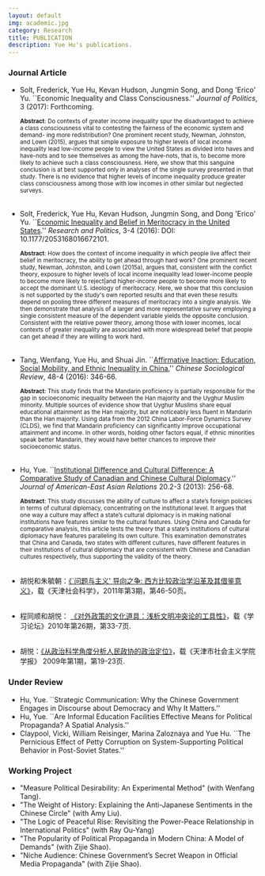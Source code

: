 ```yaml
---
layout: default
img: academic.jpg
category: Research
title: PUBLICATION
description: Yue Hu's publications.
---
```


### Journal Article
* Solt, Frederick, Yue Hu, Kevan Hudson, Jungmin Song, and Dong 'Erico' Yu. ``Economic Inequality and Class Consciousness.'' *Journal of Politics*, 3 (2017): Forthcoming.
    
    <sub>**Abstract**: Do contexts of greater income inequality spur the disadvantaged to achieve a class consciousness vital to contesting the fairness of the economic system and demand- ing more redistribution? One prominent recent study, Newman, Johnston, and Lown (2015), argues that simple exposure to higher levels of local income inequality lead low-income people to view the United States as divided into haves and have-nots and to see themselves as among the have-nots, that is, to become more likely to achieve such a class consciousness. Here, we show that this sanguine conclusion is at best supported only in analyses of the single survey presented in that study. There is no evidence that higher levels of income inequality produce greater class consciousness among those with low incomes in other similar but neglected surveys.</sub><br><br>

* Solt, Frederick, Yue Hu, Kevan Hudson, Jungmin Song, and Dong 'Erico' Yu. ``[Economic Inequality and Belief in Meritocracy in the United States](http://rap.sagepub.com/content/3/4/2053168016672101).'' *Research and Politics*, 3-4 (2016): DOI: 10.1177/2053168016672101.
    
    <sub>**Abstract**: How does the context of income inequality in which people live affect their belief in meritocracy, the ability to get ahead through hard work? One prominent recent study, Newman, Johnston, and Lown (2015a), argues that, consistent with the confict theory, exposure to higher levels of local income inequality lead lower-income people to become more likely to reject|and higher-income people to become more likely to accept the dominant U.S. ideology of meritocracy. Here, we show that this conclusion is not supported by the study's own reported results and that even these results depend on pooling three different measures of meritocracy into a single analysis. We then demonstrate that analysis of a larger and more representative survey employing a single consistent measure of the dependent variable yields the opposite conclusion. Consistent with the relative power theory, among those with lower incomes, local contexts of greater inequality are associated with more widespread belief that people can get ahead if they are willing to work hard.</sub><br><br>

* Tang, Wenfang, Yue Hu, and Shuai Jin. ``[Affirmative Inaction: Education, Social Mobility, and Ethnic Inequality in China.](http://www.tandfonline.com/doi/abs/10.1080/21620555.2016.1202753)'' *Chinese Sociological Review*, 48-4 (2016): 346-66.

    <sub>**Abstract**: This study finds that the Mandarin proficiency is partially responsible for the gap in socioeconomic inequality between the Han majority and the Uyghur Muslim minority. Multiple sources of evidence show that Uyghur Muslims share equal educational attainment as the Han majority, but are noticeably less fluent in Mandarin than the Han majority. Using data from the 2012 China Labor-Force Dynamics Survey (CLDS), we find that Mandarin proficiency can significantly improve occupational attainment and income. In other words, holding other factors equal, if ethnic minorities speak better Mandarin, they would have better chances to improve their socioeconomic status.</sub><br><br>

* Hu, Yue. ``[Institutional Difference and Cultural Difference: A Comparative Study of Canadian and Chinese Cultural Diplomacy](http://booksandjournals.brillonline.com/content/journals/10.1163/18765610-02003011).'' *Journal of American-East Asian Relations* 20.2-3 (2013): 256-68.   

    <sub>**Abstract**: This study discusses the ability of culture to affect a state’s foreign policies in terms of cultural diplomacy, concentrating on the institutional level. It argues that one way a culture may affect a state’s cultural diplomacy is in making national institutions have features similar to the cultural features. Using China and Canada for comparative analysis, this article tests the theory that a state’s institutions of cultural diplomacy have features paralleling its own culture. This examination demonstrates that China and Canada, two states with different cultures, have different features in their institutions of cultural diplomacy that are consistent with Chinese and Canadian cultures respectively, thus supporting the validity of the theory.</sub><br><br>

* 胡悦和朱毓朝：[《`问题与主义' 导向之争: 西方比较政治学沿革及其借鉴意义》](http://www.cnki.net/KCMS/detail/detail.aspx?QueryID=4&CurRec=1&recid=&filename=TJSK201103008&dbname=CJFD1112&dbcode=CJFQ&pr=&urlid=&yx=&v=MTk2MjNZWmJHNEg5RE1ySTlGYklSOGVYMUx1eFlTN0RoMVQzcVRyV00xRnJDVVJMNmZZT1pxRmlubVc3ckFNU2Y=)，载《天津社会科学》，2011年第3期，第46-50页。  <br><br>
* 程同顺和胡悦： [《对外政策的文化道具：浅析文明冲突论的工具性》](http://www.cnki.com.cn/Article/CJFDTOTAL-XXNT201002009.htm)，载《学习论坛》2010年第26期，第33-7页. <br><br>
* 胡悦：[《从政治科学角度分析人民政协的政治定位》](http://www.cnki.com.cn.dincheng.cn/Article/CJFDTOTAL-TJSH200901008.htm)，载《天津市社会主义学院学报》 2009年第1期，第19-23页.


### Under Review

* Hu, Yue. ``Strategic Communication: Why the Chinese Government Engages in Discourse about Democracy and Why It Matters.''
* Hu, Yue. ``Are Informal Education Facilities Effective Means for Political Propaganda? A Spatial Analysis.''
* Claypool, Vicki, William Reisinger, Marina Zaloznaya and Yue Hu. ``The Pernicious Effect of Petty Corruption on System-Supporting Political Behavior in Post-Soviet States.''

### Working Project

* "Measure Political Desirability: An Experimental Method" (with Wenfang Tang).
* "The Weight of History: Explaining the Anti-Japanese Sentiments in the Chinese Circle" (with Amy Liu).
* "The Logic of Peaceful Rise: Revisiting the Power-Peace Relationship in International Politics" (with Ray Ou-Yang)
* "The Popularity of Political Propaganda in Modern China: A Model of Demands" (with Zijie Shao).
* "Niche Audience: Chinese Government’s Secret Weapon in Official Media Propaganda" (with Zijie Shao).

